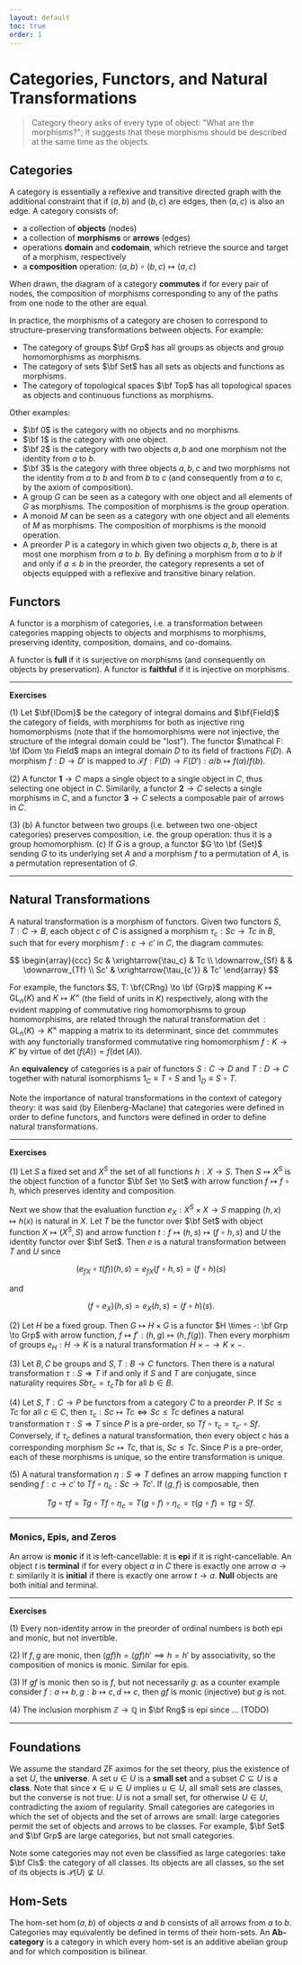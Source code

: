 ```yaml
---
layout: default
toc: true
order: 1
---
```


# Categories, Functors, and Natural Transformations

> Category theory asks of every type of object: "What are the morphisms?"; it suggests that these morphisms should be described at the same time as the objects.

## Categories

A category is essentially a reflexive and transitive directed graph with the additional constraint that if $(a, b)$ and $(b, c)$ are edges, then $(a, c)$ is also an edge.
A category consists of:

* a collection of **objects** (nodes)
* a collection of **morphisms** or **arrows** (edges)
* operations **domain** and **codomain**, which retrieve the source and target of a morphism, respectively
* a **composition** operation: $(a, b) \circ (b, c) \mapsto (a, c)$

When drawn, the diagram of a category **commutes** if for every pair of nodes, the composition of morphisms corresponding to any of the paths from one node to the other are equal.

In practice, the morphisms of a category are chosen to correspond to structure-preserving transformations between objects. For example:

* The category of groups $\bf Grp$ has all groups as objects and group homomorphisms as morphisms.
* The category of sets $\bf Set$ has all sets as objects and functions as morphisms.
* The category of topological spaces $\bf Top$ has all topological spaces as objects and continuous functions as morphisms.

Other examples:

* $\bf 0$ is the category with no objects and no morphisms.
* $\bf 1$ is the category with one object.
* $\bf 2$ is the category with two objects $a, b$ and one morphism not the identity from $a$ to $b$.
* $\bf 3$ is the category with three objects $a, b, c$ and two morphisms not the identity from $a$ to $b$ and from $b$ to $c$ (and consequently from $a$ to $c$, by the axiom of composition).
* A group $G$ can be seen as a category with one object and all elements of $G$ as morphisms. The composition of morphisms is the group operation.
* A monoid $M$ can be seen as a category with one object and all elements of $M$ as morphisms. The composition of morphisms is the monoid operation.
* A preorder $P$ is a category in which given two objects $a, b$, there is at most one morphism from $a$ to $b$. By defining a morphism from $a$ to $b$ if and only if $a \leq b$ in the preorder, the category represents a set of objects equipped with a reflexive and transitive binary relation.

## Functors

A functor is a morphism of categories, i.e. a transformation between categories mapping objects to objects and morphisms to morphisms, preserving identity, composition, domains, and co-domains.

A functor is **full** if it is surjective on morphisms (and consequently on objects by preservation). A functor is **faithful** if it is injective on morphisms.

---

**Exercises**

(1) Let $\bf{IDom}$ be the category of integral domains and $\bf{Field}$ the category of fields, with morphisms for both as injective ring homomorphisms (note that if the homomorphisms were not injective, the structure of the integral domain could be "lost"). The functor $\mathcal F: \bf IDom \to Field$ maps an integral domain $D$ to its field of fractions $F(D)$. A morphism $f: D \to D'$ is mapped to $\mathcal F f: F(D) \to F(D'): a/b \mapsto f(a)/f(b)$.

(2) A functor $\bm 1 \to C$ maps a single object to a single object in $C$, thus selecting one object in $C$. Similarily, a functor $\bm 2 \to C$ selects a single morphisms in $C$, and a functor $\bm 3 \to C$ selects a composable pair of arrows in $C$.

(3) (b) A functor between two groups (i.e. between two one-object categories) preserves composition, i.e. the group operation: thus it is a group homomorphism. (c) If $G$ is a group, a functor $G \to \bf {Set}$ sending $G$ to its underlying set $A$ and a morphism $f$ to a permutation of $A$, is a permutation representation of $G$.

---

## Natural Transformations

A natural transformation is a morphism of functors. Given two functors $S, T: C \to B$, each object $c$ of $C$ is assigned a morphism $\tau_c: Sc \to Tc$ in $B$, such that for every morphism $f: c \to c'$ in $C$, the diagram commutes:

$$
\begin{array}{ccc}
Sc & \xrightarrow{\tau_c} & Tc \\
\downarrow_{Sf} & & \downarrow_{Tf} \\
Sc' & \xrightarrow{\tau_{c'}} & Tc'
\end{array}
$$

For example, the functors $S, T: \bf{CRng} \to \bf {Grp}$ mapping $K \mapsto \text{GL}_n(K)$ and $K \mapsto K^\times$ (the field of units in $K$) respectively, along with the evident mapping of commutative ring homomorphisms to group homomorphisms, are related through the natural transformation $\det: \text{GL}_n(K) \to K^\times$ mapping a matrix to its determinant, since $\det$ commmutes with any functorially transformed commutative ring homomorphism $f: K \to K'$ by virtue of $\det(f(A)) = f(\det(A))$.

An **equivalency** of categories is a pair of functors $S: C \to D$ and $T: D \to C$ together with natural isomorphisms $1_C \equiv T \circ S$ and $1_D \equiv S \circ T$.

Note the importance of natural transformations in the context of category theory: it was said (by Eilenberg-Maclane) that categories were defined in order to define functors, and functors were defined in order to define natural transformations.

---

**Exercises**

(1) Let $S$ a fixed set and $X^S$ the set of all functions $h: X \to S$. Then $S \mapsto X^S$ is the object function of a functor $\bf Set \to Set$ with arrow function $f \mapsto f \circ h$, which preserves identity and composition.

Next we show that the evaluation function $e_X: X^S \times X \to S$ mapping $(h, x) \mapsto h(x)$ is natural in $X$. Let $T$ be the functor over $\bf Set$ with object function $X \mapsto (X^S, S)$ and arrow function $t: f \mapsto (h, s) \mapsto (f \circ h, s)$ and $U$ the identity functor over $\bf Set$. Then $e$ is a natural transformation between $T$ and $U$ since

$$
(e_{fX} \circ t(f))(h, s) = e_{fX}(f \circ h, s) = (f \circ h)(s)
$$

and

$$
(f \circ e_X)(h, s) = e_X(h, s) = (f \circ h)(s).
$$

(2) Let $H$ be a fixed group. Then $G \mapsto H \times G$ is a functor $H \times -: \bf Grp \to Grp$ with arrow function, $f \mapsto f': (h, g) \mapsto (h, f(g))$. Then every morphism of groups $e_H: H \to K$ is a natural transformation $H \times - \to K \times -$.

(3) Let $B, C$ be groups and $S, T: B \to C$ functors. Then there is a natural transformation $\tau: S \Rightarrow T$ if and only if $S$ and $T$ are conjugate, since naturality requires $Sb \tau_c = \tau_c Tb$ for all $b \in B$.

(4) Let $S, T: C \to P$ be functors from a category $C$ to a preorder $P$. If $Sc \leq Tc$ for all $c \in C$, then $\tau_c: Sc \mapsto Tc \iff Sc \leq Tc$ defines a natural transformation $\tau: S \Rightarrow T$ since $P$ is a pre-order, so $Tf \circ \tau_c = \tau_{c'} \circ Sf$. Conversely, if $\tau_c$ defines a natural transformation, then every object $c$ has a corresponding morphism $Sc \mapsto Tc$, that is, $Sc \leq Tc$. Since $P$ is a pre-order, each of these morphisms is unique, so the entire transformation is unique.

(5) A natural transformation $\eta: S \Rightarrow T$ defines an arrow mapping function $\tau$ sending $f: c \to c'$ to $Tf \circ \eta_c: Sc \to Tc'$. If $\langle g, f \rangle$ is composable, then

$$
Tg \circ \tau f = Tg \circ Tf \circ \eta_c = T(g \circ f) \circ \eta_c = \tau(g \circ f) = \tau g \circ Sf.
$$

---

### Monics, Epis, and Zeros

An arrow is **monic** if it is left-cancellable: it is **epi** if it is right-cancellable. An object $t$ is **terminal** if for every object $a$ in $C$ there is exactly one arrow $a \to t$: similarily it is **initial** if there is exactly one arrow $t \to a$. **Null** objects are both initial and terminal.

---

**Exercises**

(1) Every non-identity arrow in the preorder of ordinal numbers is both epi and monic, but not invertible.

(2) If $f, g$ are monic, then $(gf)h = (gf)h' \implies h = h'$ by associativity, so the composition of monics is monic. Similar for epis.

(3) If $gf$ is monic then so is $f$, but not necessarily $g$: as a counter example consider $f: a \mapsto b, g: b \mapsto c, d \mapsto c$, then $gf$ is monic (injective) but $g$ is not.

(4) The inclusion morphism $\mathbb Z \to \mathbb Q$ in $\bf Rng$ is epi since ... (TODO)

---

## Foundations

We assume the standard ZF aximos for the set theory, plus the existence of a set $U$, the **universe**. A set $u \in U$ is a **small set** and a subset $C \subseteq U$ is a **class**. Note that since $x \in u \in U$ implies $u \in U$, all small sets are classes, but the converse is not true: $U$ is not a small set, for otherwise $U \in U$, contradicting the axiom of regularity. Small categories are categories in which the set of objects and the set of arrows are small: large categories permit the set of objects and arrows to be classes. For example, $\bf Set$ and $\bf Grp$ are large categories, but not small categories.

Note some categories may not even be classified as large categories: take $\bf Cls$: the category of all classes. Its objects are all classes, so the set of its objects is $\mathscr P(U) \nsubseteq U$.

## Hom-Sets

The hom-set $\hom(a,b)$ of objects $a$ and $b$ consists of all arrows from $a$ to $b$. Categories may equivalently be defined in terms of their hom-sets. An **Ab-category** is a category in which every hom-set is an additive abelian group and for which composition is bilinear.